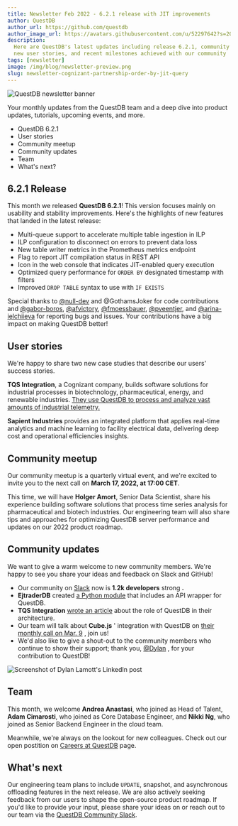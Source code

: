 ```yaml
---
title: Newsletter Feb 2022 - 6.2.1 release with JIT improvements
author: QuestDB
author_url: https://github.com/questdb
author_image_url: https://avatars.githubusercontent.com/u/52297642?s=200&v=4
description:
  Here are QuestDB's latest updates including release 6.2.1, community meetup,
  new user stories, and recent milestones achieved with our community
tags: [newsletter]
image: /img/blog/newsletter-preview.png
slug: newsletter-cognizant-partnership-order-by-jit-query
---
```


![QuestDB newsletter banner](/img/blog/newsletter.png)

Your monthly updates from the QuestDB team and a deep dive into product updates,
tutorials, upcoming events, and more.

- QuestDB 6.2.1
- User stories
- Community meetup
- Community updates
- Team
- What's next?

## 6.2.1 Release

This month we released **QuestDB 6.2.1**! This version focuses mainly on
usability and stability improvements. Here's the highlights of new features that
landed in the latest release:

- Multi-queue support to accelerate multiple table ingestion in ILP
- ILP configuration to disconnect on errors to prevent data loss
- New table writer metrics in the Prometheus metrics endpoint
- Flag to report JIT compilation status in REST API
- Icon in the web console that indicates JIT-enabled query execution
- Optimized query performance for `ORDER BY` designated timestamp with filters
- Improved `DROP TABLE` syntax to use with `IF EXISTS`

Special thanks to [@null-dev](https://github.com/null-dev) and
@GothamsJoker for code contributions and
[@gabor-boros](https://github.com/gabor-boros),
[@afvictory](https://github.com/afvictory),
[@fmoessbauer](https://github.com/fmoessbauer),
[@pveentjer](https://github.com/pveentjer), and
[@arina-ielchiieva](https://github.com/arina-ielchiieva) for reporting bugs and
issues. Your contributions have a big impact on making QuestDB better!

## User stories

We're happy to share two new case studies that describe our users' success
stories.

**TQS Integration**, a Cognizant company, builds software solutions for
industrial processes in biotechnology, pharmaceutical, energy, and renewable
industries.
[They use QuestDB to process and analyze vast amounts of industrial telemetry.](/case-study/tqs-integration/)

**Sapient Industries** provides an integrated platform that applies real-time
analytics and machine learning to facility electrical data, delivering deep cost
and operational efficiencies insights.

## Community meetup

Our community meetup is a quarterly virtual event, and we're excited to invite
you to the next call on **March 17, 2022, at 17:00 CET**.

This time, we will have **Holger Amort**, Senior Data Scientist, share his
experience building software solutions that process time series analysis for
pharmaceutical and biotech industries. Our engineering team will also share tips
and approaches for optimizing QuestDB server performance and updates on our 2022
product roadmap.

## Community updates

We want to give a warm welcome to new community members. We're happy to see you
share your ideas and feedback on Slack and GitHub!

- Our community on [Slack](https://slack.questdb.io/) now is **1.2k developers**
  strong **.**
- **EjtraderDB** created
  [a Python module](https://github.com/ejtraderLabs/ejtraderDB) that includes an
  API wrapper for QuestDB.
- **TQS Integration**
  [wrote an article](https://www.tqsintegration.com/efficient-storing-of-high-frequency-data-in-osisoft-pi/)
  about the role of QuestDB in their architecture.
- Our team will talk about **Cube.js** ' integration with QuestDB on
  [their monthly call on Mar. 9](https://cube.dev/community-call/) , join us!
- We'd also like to give a shout-out to the community members who continue to
  show their support; thank you,
  [@Dylan](https://www.linkedin.com/in/dylan-lamott-b39b47200/) , for your
  contribution to QuestDB!

![Screenshot of Dylan Lamott's LinkedIn post](/img/blog/2022-03-02/dylan-lamott-post.png)

## Team

This month, we welcome **Andrea Anastasi**, who joined as Head of Talent, **Adam
Cimarosti**, who joined as Core Database Engineer, and **Nikki Ng**, who joined
as Senior Backend Engineer in the cloud team.

Meanwhile, we're always on the lookout for new colleagues. Check out our open
postition on [Careers at QuestDB](/careers/) page.

## What's next

Our engineering team plans to include `UPDATE`, snapshot, and asynchronous
offloading features in the next release. We are also actively seeking feedback
from our users to shape the open-source product roadmap. If you'd like to
provide your input, please share your ideas on or reach out to our team via the
[QuestDB Community Slack]({@slackUrl@}).
